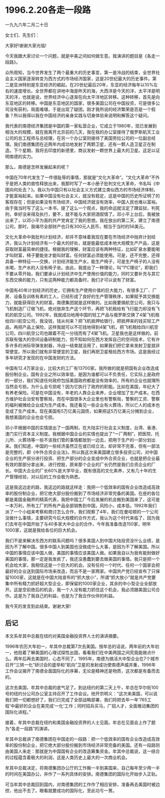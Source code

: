 # 1996.2.20各走一段路

一九九六年二月二十日  
  
 女士们、先生们：  
  
 大家好!谢谢大家光临!  
  
 今天我跟大家讨论一个问题，就是中美之间如何做生意。我演讲的题目是《各走一段路》。  
  
 众所周知，当今世界发生了两个最重大的历史事变，第一是冷战的结束，全世界社会主义国家逐渐转变为西方式的市场经济国家，这是20世纪最大的历史事件。第二是亚洲特别是东亚经济的崛起。在20世纪最后20年，东亚的经济每年以10%左右的速度增长。全世界都在讲地中海是昨天的海，大西洋是今天的洋，太平洋是明天的洋，也就是说，世界经济中心逐渐在向太平洋地区转移。这种转移，首先是向东亚地区的转移。中国是东亚地区的国家，很多美国公司在中国投资，可是很多公司没有获利，局面难堪，于是出现了疑团。刚才我所说的经济繁荣是否是一个假象？所以我得以我在中国经济的亲身实践与切身体验来说明和解答这个疑问。  
  
 我代表的南德经济集团是中国的第一家私营企业，它成立于1980年，现已发展到相当大的规模，就在我离开北京前的几天，我在我的办公室接待了俄罗斯航天工业公司的总工程师与总经理，在另一个办公室则接待了美国劳拉公司的一位副总经理。我们南德集团在近两年内成功地发射了两颗卫星，还有一颗人造卫星正在制造。下个星期，我将去印度的新德里，商议发射一颗世界上最大的卫星。这足以证明南德的实力。  
  
 那么，南德是怎样发展起来的呢？  
  
 中国在70年代发生了一件很耻辱的事情，那就是“文化大革命”。“文化大革命”不外乎是把人类的兽性释放出来，我那时写了一本小册子批判文化大革命，书名叫《中国向何处去？》。我以为中国只有以社会主义方式建立类似西方的市场经济体制，才能富裕起来。如果中国没有社会主义，就没有稳定，这是中国的历史所证明了的客观存在；但是如果没有市场经济，中国经济就没有效率，中国人民也难以富裕。由于我当时写了这么一本书，提了这么一个观点，我的命运就注定了蹲监狱，判死刑，幸好没来得及执行，要不，就不能与大家把酒叙情了。邓小平上台后，我被放出来了，以邓小平为首的共产党肯定了我的思想。我在放出的第二天，建立了南德公司，那时，我竭尽全部财产也只有300元人民币，相当于当时的56美元。  
  
 文化大革命中我批判计划经济，却并不意味着我现在要在市场经济中抛弃计划经济，我认为计划经济有一个最大的好处，就是能最低成本地大规模生产产品，这是获取财富最简单的捷径。根据我的理解，财富应该有两种特征，比如矿泉水要能喝才叫财富，椅子要能坐才能叫财富。任何财富必须能使用。可是，还不完整，还得具备一种特征——交换，计划经济能生产水，能生产椅子，可是生产椅子的人没有水喝，生产水的人没有椅子坐。由此，我提出了一种理论，叫“1℃理论”，即我们不要从零开始，我们要承认计划经济中生产使用价值的能力，同时又要补充与其它东西交换的能力，只有这两种能力都具备时，我们才可以说有了财富。  
  
 中国有40年计划经济的历史，它拥有生产使用价值的巨大能力，有很多工厂、厂房、设备及训练有素的工人，已经形成了良好的生产管理秩序，如果赋予其交换能力，就能获得巨大的财富。南德集团就是这样做的。比如我要搞航空公司，我只与飞机制造厂订做飞机，绝对放弃生产这个环节，再把飞机租给有飞行能力却没有飞机的航空公司。1992年，我就成功地用中国的轻工产品与俄罗斯交换了4架飞机租给四川航空公司，我没钱，钱从何来？把飞机抵押给银行，把抵押来的钱买轻工产品，再把产品上保险，这样我就可以不花钱地得到4架飞机，把飞机租给四川航空公司，四川航空公司也跟着不花一分钱而有了4架飞机。卫星我也是这样做的。前苏联有强大的空间设备研制能力，但不知如何在西方发挥自己的空间技术，它有许多许多的洲际导弹发射器，冷战一结束就没用了，如果我们把它拿来发射卫星就非常便宜。所以我们就有非常便宜的卫星，我们再把卫星租给西方市场。这是我经过多年研究才发现的在中国发财的方法。  
  
 中国有12.4万家企业，比较大的工厂有13700家。我所做的就是把国有企业改造成股份制企业。国有企业之所以效率低，是因为谁都可以不负责任，它实际上是政府的一部分，我们知道任何政府包括美国政府都是没有效率的，所有的企业也就理所当然会亏损。为什么会亏损呢？因为它执行了政府的职能。比如在美国，年纪大了有养老保险。可是在中国没有，年老的人靠企业来养，企业增加了生产成本。在西方维护社会治安有警察局，而在中国很多大企业里也有警察局，警察的工资、警察的福利被摊给企业成为生产成本。我还看见一些企业有火葬场，所以亡人的成本也变成了生产成本。现在美国有5万亿美元国债，如果把这5万亿美元分摊到企业，我想美国的企业也会亏损。  
  
 邓小平根据中国的实情提出了一国两制，在大陆实行社会主义制度，台湾、香港、澳门实行资本主义制度。我根据中国企业的实情也提出了“一厂两制”，把医院、托儿所、火葬场等一些不该我们管的事情都放到一边去，把用于生产的一部分划出来。我们知道，中国的一些经济虽然正在或已经立法，却非常不完善，但有一部法是完整的，即《中外合资企业法》。所以我这次来美国建立很多投资公司，对中国企业的生产部分进行投资、把生产部分的企业变成中外合资企业，也就是把企业最有效的那部分拿出来，进行控股，原来那个企业的厂长仍然是我们合资企业的厂长。中国大企业的厂长60%是大学毕业，既有很高的文化素养，又有几十年的生产管理经验，对以后的工作会极为熟悉。  
  
 这是我这边走的路，我这边的路就这样走：我把一个低效率的国有企业改造成高效率的股份制企业，把它绝大部分股份搬到了市场经济非常完备的美国。在座的各位都是美国金融界的精英代表，我把中国工厂今后发展的机会搬到美国来了，这可是一本万利，所有工厂的所有产品全部销售到中国，风险小，成本低。1992年我们派了一个小组来考察和商讨怎么合作，我们观察了4年，我们在曼哈顿的一个公司没做什么事情，主要研究今后大规模的合作方式，我认为这个时代来临了，因为我们去年在中国开始了与40多家大中企业的合作，今年我准备改造150家，明年1000家，这就是我给各位的巨大机会。  
  
 我们不是来解决东西方的联系问题吗？很多美国人到中国大陆投资没什么业绩，是因为不了解中国。很多中国人到美国也没做成什么大事，是因为不了解美国。所以中国的事情应该中国人做，美国的事情应该美国人做。如果我自以为我有能耐做好美国的事情，那一定是我发疯了，我还没愚蠢到要去做美国的事情。我只是把一个机会给大家，我相信这是一个巨大的机会。没有任何一个时代、任何一个国家会把最好的企业送到国际市场来改造，而且不是一家两家。中国共产党已经宣布了只保留1000家，这就是在中国大陆宣布的“抓大放小”，所谓“抓大放小”就是共产党要集中所有精力抓好超大型企业，即保留的1000家企业，其余的中小型企业全部放开。这是空前绝后的机会，我一个人没有能力抓住这个机会，我必须跟美国公司合作。这是为了我自己的利益，也是为了我合作伙伴的利益。  
  
 我今天的发言到此结束。谢谢大家!

##  **后记**

本文系牟其中总裁在纽约对美国金融投资界人士的演讲摘要。  
  
 1996年农历大年初一，牟其中总裁第7次去美国。按牟总的话说，两年前的大年初一，他抱着了解美国的心理试探性出国，看看我们在中美两国之间究竟能做点什么。两年后再去美国时，心态不同了，1995年，南德为搞活大中型企业在7个城市召开“三转一化”研讨会的盛举和“航向”卫星的发射成功使南德声威并重，1996年工作会议揭开了南德全面国际化的序幕，无论是精神还是物质，这次都是有备而去的。  
  
 这次去美国，牟其中总裁的底气足了。到达纽约的第二天上午，牟总在华尔街100号的纽约分公司办公室主持召开了工作会议。他开宗明义：“这次来美国，可以说我们把一切都想好了，我们已完成了全部战略部署，我们将把去年一年‘765工程’中最好的企业在美完成‘一化’工作；同时招兵买马，广招人才，全面推动集团的国际化进程。”  
  
 接着，牟其中总裁在纽约和美国金融投资界的人士见面。牟总在见面会上作了题为“各走一段路”的演讲。  
  
 牟其中总裁讲了南德集团在中国走的一段路：把一个低效率的国有企业改造成高效率的股份制企业，把它绝大部分股份搬到市场经济非常完备的美国。还有一段路则由美国人来走：那就是为中国国有企业的改造筹集资金。牟其中总裁说，这一结合的过程蕴含着极大的利润，这是人类历史上最大的一次商业机会。  
  
 牟其中总裁决定，将南德集团办公厅的工作搬一半到美国来，自己每年至少用一半的时间在美国办公，并作了一系列具体的安排。南德集团的国际化开始步入正轨。  
  
 可当牟其中总裁回到国内，对南德集团的工作作了相应安排，准备再去美国时被边控，他出不去了。眼看就要成功的国际化，至此功亏一篑。  


